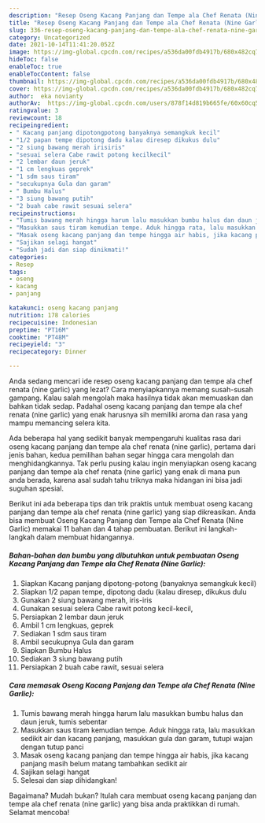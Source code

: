 ```yaml
---
description: "Resep Oseng Kacang Panjang dan Tempe ala Chef Renata (Nine Garlic) Anti Gagal"
title: "Resep Oseng Kacang Panjang dan Tempe ala Chef Renata (Nine Garlic) Anti Gagal"
slug: 336-resep-oseng-kacang-panjang-dan-tempe-ala-chef-renata-nine-garlic-anti-gagal
category: Uncategorized
date: 2021-10-14T11:41:20.052Z
image: https://img-global.cpcdn.com/recipes/a536da00fdb4917b/680x482cq70/oseng-kacang-panjang-dan-tempe-ala-chef-renata-nine-garlic-foto-resep-utama.jpg
hideToc: false
enableToc: true
enableTocContent: false
thumbnail: https://img-global.cpcdn.com/recipes/a536da00fdb4917b/680x482cq70/oseng-kacang-panjang-dan-tempe-ala-chef-renata-nine-garlic-foto-resep-utama.jpg
cover: https://img-global.cpcdn.com/recipes/a536da00fdb4917b/680x482cq70/oseng-kacang-panjang-dan-tempe-ala-chef-renata-nine-garlic-foto-resep-utama.jpg
author:  eka novianty
authorAv:  https://img-global.cpcdn.com/users/878f14d819b665fe/60x60cq50/avatar.jpg
ratingvalue: 3
reviewcount: 18
recipeingredient:
- " Kacang panjang dipotongpotong banyaknya semangkuk kecil"
- "1/2 papan tempe dipotong dadu kalau diresep dikukus dulu"
- "2 siung bawang merah irisiris"
- "sesuai selera Cabe rawit potong kecilkecil"
- "2 lembar daun jeruk"
- "1 cm lengkuas geprek"
- "1 sdm saus tiram"
- "secukupnya Gula dan garam"
- " Bumbu Halus"
- "3 siung bawang putih"
- "2 buah cabe rawit sesuai selera"
recipeinstructions:
- "Tumis bawang merah hingga harum lalu masukkan bumbu halus dan daun jeruk, tumis sebentar"
- "Masukkan saus tiram kemudian tempe. Aduk hingga rata, lalu masukkan sedikit air dan kacang panjang, masukkan gula dan garam, tutupi wajan dengan tutup panci"
- "Masak oseng kacang panjang dan tempe hingga air habis, jika kacang panjang masih belum matang tambahkan sedikit air"
- "Sajikan selagi hangat"
- "Sudah jadi dan siap dinikmati!"
categories:
- Resep
tags:
- oseng
- kacang
- panjang

katakunci: oseng kacang panjang 
nutrition: 178 calories
recipecuisine: Indonesian
preptime: "PT16M"
cooktime: "PT48M"
recipeyield: "3"
recipecategory: Dinner

---
```



Anda sedang mencari ide resep oseng kacang panjang dan tempe ala chef renata (nine garlic) yang lezat? Cara menyiapkannya memang susah-susah gampang. Kalau salah mengolah maka hasilnya tidak akan memuaskan dan bahkan tidak sedap. Padahal oseng kacang panjang dan tempe ala chef renata (nine garlic) yang enak harusnya sih memiliki aroma dan rasa yang mampu memancing selera kita.




Ada beberapa hal yang sedikit banyak mempengaruhi kualitas rasa dari oseng kacang panjang dan tempe ala chef renata (nine garlic), pertama dari jenis bahan, kedua pemilihan bahan segar hingga cara mengolah dan menghidangkannya. Tak perlu pusing kalau ingin menyiapkan oseng kacang panjang dan tempe ala chef renata (nine garlic) yang enak di mana pun anda berada, karena asal sudah tahu triknya maka hidangan ini bisa jadi suguhan spesial.


Berikut ini ada beberapa tips dan trik praktis untuk membuat oseng kacang panjang dan tempe ala chef renata (nine garlic) yang siap dikreasikan. Anda bisa membuat Oseng Kacang Panjang dan Tempe ala Chef Renata (Nine Garlic) memakai 11 bahan dan 4 tahap pembuatan. Berikut ini langkah-langkah dalam membuat hidangannya.

<!--inarticleads1-->

##### Bahan-bahan dan bumbu yang dibutuhkan untuk pembuatan Oseng Kacang Panjang dan Tempe ala Chef Renata (Nine Garlic):

1. Siapkan  Kacang panjang dipotong-potong (banyaknya semangkuk kecil)
1. Siapkan 1/2 papan tempe, dipotong dadu (kalau diresep, dikukus dulu
1. Gunakan 2 siung bawang merah, iris-iris
1. Gunakan sesuai selera Cabe rawit potong kecil-kecil,
1. Persiapkan 2 lembar daun jeruk
1. Ambil 1 cm lengkuas, geprek
1. Sediakan 1 sdm saus tiram
1. Ambil secukupnya Gula dan garam
1. Siapkan  Bumbu Halus
1. Sediakan 3 siung bawang putih
1. Persiapkan 2 buah cabe rawit, sesuai selera




<!--inarticleads2-->

##### Cara memasak Oseng Kacang Panjang dan Tempe ala Chef Renata (Nine Garlic):

1. Tumis bawang merah hingga harum lalu masukkan bumbu halus dan daun jeruk, tumis sebentar
1. Masukkan saus tiram kemudian tempe. Aduk hingga rata, lalu masukkan sedikit air dan kacang panjang, masukkan gula dan garam, tutupi wajan dengan tutup panci
1. Masak oseng kacang panjang dan tempe hingga air habis, jika kacang panjang masih belum matang tambahkan sedikit air
1. Sajikan selagi hangat
1. Selesai dan siap dihidangkan!



Bagaimana? Mudah bukan? Itulah cara membuat oseng kacang panjang dan tempe ala chef renata (nine garlic) yang bisa anda praktikkan di rumah. Selamat mencoba!
